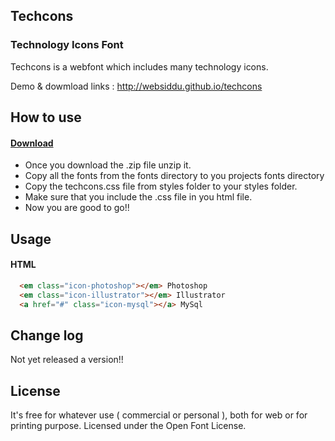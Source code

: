## Techcons
### Technology Icons Font

Techcons is a webfont which includes many technology icons.

Demo & dowmload links : http://websiddu.github.io/techcons

## How to use

#### [Download](https://github.com/websiddu/techcons/archive/gh-pages.zip)

- Once you download the .zip file unzip it.
- Copy all the fonts from the fonts directory to you projects fonts directory
- Copy the techcons.css file from styles folder to your styles folder.
- Make sure that you include the .css file in you html file.
- Now you are good to go!!


## Usage

#### HTML

```HTML
  <em class="icon-photoshop"></em> Photoshop
  <em class="icon-illustrator"></em> Illustrator
  <a href="#" class="icon-mysql"></a> MySql
```

## Change log
Not yet released a version!!

## License
It's free for whatever use ( commercial or personal ), both for web or for printing purpose. Licensed under the Open Font License.

